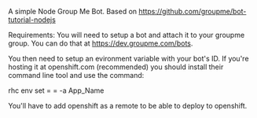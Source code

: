 A simple Node Group Me Bot. Based on https://github.com/groupme/bot-tutorial-nodejs

Requirements:
You will need to setup a bot and attach it to your groupme group. You can do that at https://dev.groupme.com/bots.

You then need to setup an evironment variable with your bot's ID. If you're hosting it at openshift.com (recommended) you should install their command line tool and use the command:

 rhc env set <Variable>=<Value> <Variable2>=<Value2> -a App_Name

 You'll have to add openshift as a remote to be able to deploy to openshift.
